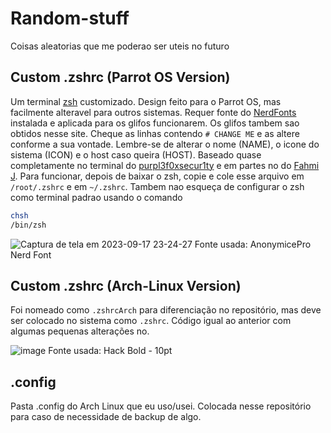 # Random-stuff
Coisas aleatorias que me poderao ser uteis no futuro

## Custom .zshrc (Parrot OS Version)
Um terminal [zsh](https://github.com/ohmyzsh/ohmyzsh/wiki/Installing-ZSH) customizado. Design feito para o Parrot OS, mas facilmente alteravel para outros sistemas.
Requer fonte do [NerdFonts](https://www.nerdfonts.com/) instalada e aplicada para os glifos funcionarem. Os glifos tambem sao obtidos nesse site.
Cheque as linhas contendo ```# CHANGE ME``` e as altere conforme a sua vontade.
Lembre-se de alterar o nome (NAME), o icone do sistema (ICON) e o host caso queira (HOST).
Baseado quase completamente no terminal do [purpl3f0xsecur1ty](https://github.com/purpl3f0xsecur1ty/useful_random_stuff/blob/main/.zshrc) e em partes no do [Fahmi J](https://fahmifj.medium.com/parrot-os-terminal-for-kali-linux-5db0340abf10).
Para funcionar, depois de baixar o zsh, copie e cole esse arquivo em ```/root/.zshrc``` e em ```~/.zshrc```. Tambem nao esqueça de configurar o zsh como terminal padrao usando o comando
```bash
chsh
/bin/zsh
```
![Captura de tela em 2023-09-17 23-24-27](https://github.com/zecabum/Random-stuff/assets/105394456/910da654-da60-4ebc-ab75-477a81a483ff)
Fonte usada: AnonymicePro Nerd Font

## Custom .zshrc (Arch-Linux Version)
Foi nomeado como `.zshrcArch` para diferenciação no repositório, mas deve ser colocado no sistema como `.zshrc`. Código igual ao anterior com algumas pequenas alterações no.

![image](https://github.com/Pablo-henrique23/Random-stuff/assets/105394456/ac842e18-cf7c-4607-9a27-429839a069e2)
Fonte usada: Hack Bold - 10pt

## .config
Pasta .config do Arch Linux que eu uso/usei. Colocada nesse repositório para caso de necessidade de backup de algo.
